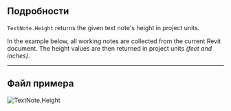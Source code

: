 ## Подробности
`TextNote.Height` returns the given text note's height in project units.

In the example below, all working notes are collected from the current Revit document. The height values are then returned in project units _(feet and inches)_.

___
## Файл примера

![TextNote.Height](./Revit.Elements.TextNote.Height_img.jpg)
